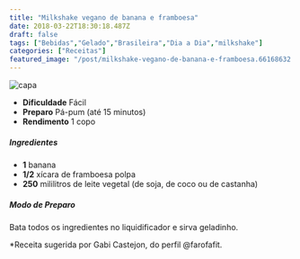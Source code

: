 ```yaml
---
title: "Milkshake vegano de banana e framboesa"
date: 2018-03-22T18:30:18.487Z
draft: false
tags: ["Bebidas","Gelado","Brasileira","Dia a Dia","milkshake"]
categories: ["Receitas"]
featured_image: "/post/milkshake-vegano-de-banana-e-framboesa.66168632.jpg"
---
```


![capa](/post/milkshake-vegano-de-banana-e-framboesa.66168632.jpg)

*   **Dificuldade** Fácil
*   **Preparo** Pá-pum (até 15 minutos)
*   **Rendimento** 1 copo

##### Ingredientes

*   **1** banana
*   **1/2** xícara de framboesa polpa
*   **250** mililitros de leite vegetal (de soja, de coco ou de castanha)

##### Modo de Preparo

Bata todos os ingredientes no liquidificador e sirva geladinho.

*Receita sugerida por Gabi Castejon, do perfil @farofafit.
